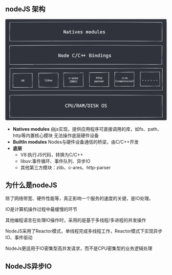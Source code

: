 ## nodeJS 架构

![img](./src/node.png)

- **Natives modules**
  由js实现，提供应用程序可直接调用的库，如fs、path、http等内置核心模块
  无法操作底层硬件设备
- **BuiltIn modules** 
  Nodes与硬件设备通信的桥梁，由C/C++开发
- **底层**
  - V8:执行JS代码，转换为C/C++
  - libuv:事件循环、事件队列、异步IO
  - 其他第三方模块：zlib、c-ares、http-parser

## 为什么是nodeJS

除了网络带宽、硬件性能等，真正影响一个服务的速度的关键，是IO处理。

IO是计算机操作过程中最缓慢的环节

其他编程语言在处理IO操作时，采用的是基于多线程/多进程的并发操作

NodeJS采用了Reactor模式，单线程完成多线程工作，Reactor模式下实现异步IO、事件驱动

NodeJs更适用于IO密集型高并发请求，而不是CPU密集型的业务逻辑处理

## NodeJS异步IO



